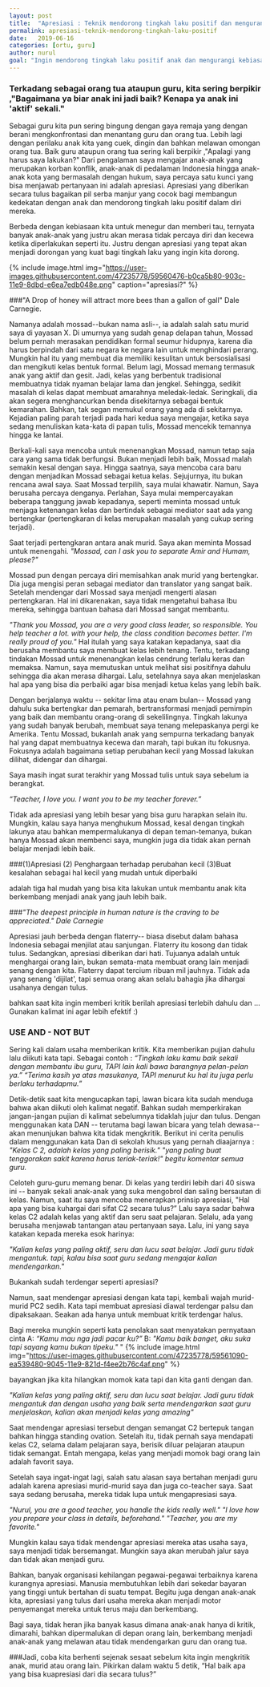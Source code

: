 ```yaml
---
layout: post
title:  "Apresiasi : Teknik mendorong tingkah laku positif dan mengurangi kebiasaan negatif"
permalink: apresiasi-teknik-mendorong-tingkah-laku-positif
date:   2019-06-16
categories: [ortu, guru]
author: nurul
goal: "Ingin mendorong tingkah laku positif anak dan mengurangi kebiasaan negatifnya? Baca tulisan ini lebih lanjut."
---
```



### Terkadang sebagai orang tua ataupun guru, kita sering berpikir ,"Bagaimana ya biar anak ini jadi baik?  Kenapa ya anak ini 'aktif' sekali." 

Sebagai guru kita pun sering bingung dengan gaya remaja yang dengan berani mengkonfrontasi dan menantang guru dan orang tua. Lebih lagi dengan perilaku anak kita yang cuek, dingin dan bahkan melawan omongan orang tua. Baik guru ataupun orang tua sering kali berpikir ,"Apalagi yang harus saya lakukan?" Dari pengalaman saya mengajar anak-anak yang merupakan korban konflik, anak-anak di pedalaman Indonesia hingga anak-anak kota yang bermasalah dengan hukum, saya percaya satu kunci yang bisa menjawab pertanyaan ini adalah apresiasi. Apresiasi yang diberikan secara tulus bagaikan pil serba manjur yang cocok bagi membangun kedekatan dengan anak dan mendorong tingkah laku positif dalam diri mereka. 

Berbeda dengan kebiasaan kita untuk menegur dan memberi tau, ternyata banyak anak-anak yang justru akan merasa tidak percaya diri dan kecewa ketika diperlakukan seperti itu. Justru dengan apresiasi yang tepat akan menjadi dorongan yang kuat bagi tingkah laku yang ingin kita dorong.  

{% include image.html
    img="https://user-images.githubusercontent.com/47235778/59560476-b0ca5b80-903c-11e9-8dbd-e6ea7edb048e.png"
    caption="apresiasi?"
 %}

###"A Drop of honey will attract more bees than a gallon of gall" Dale Carnegie. 

Namanya adalah mossad--bukan nama asli--, ia adalah salah satu murid saya di yayasan X. Di umurnya yang sudah genap delapan tahun, Mossad belum pernah merasakan pendidikan formal seumur hidupnya, karena dia harus berpindah dari satu negara ke negara lain untuk menghindari perang. Mungkin hal itu yang membuat dia memiliki kesulitan untuk bersosialisasi dan mengikuti kelas bentuk formal. Belum lagi, Mossad memang termasuk anak yang aktif dan gesit. Jadi, kelas yang berbentuk tradisional membuatnya tidak nyaman belajar lama dan jengkel. Sehingga, sedikit masalah di kelas dapat membuat amarahnya meledak-ledak. Seringkali,  dia akan segera menghancurkan benda disekitarnya sebagai bentuk kemarahan. Bahkan, tak segan memukul orang yang ada di sekitarnya. Kejadian paling parah terjadi pada hari kedua saya mengajar, ketika saya sedang menuliskan kata-kata di papan tulis, Mossad mencekik temannya hingga ke lantai. 

Berkali-kali saya mencoba untuk menenangkan Mossad, namun tetap saja cara yang sama tidak berfungsi. Bukan menjadi lebih baik, Mossad malah semakin kesal dengan saya. Hingga saatnya, saya mencoba cara baru dengan menjadikan Mossad sebagai ketua kelas. Sejujurnya, itu bukan rencana awal saya. Saat Mossad terpilih, saya mulai khawatir. Namun, Saya berusaha percaya denganya. Perlahan, Saya mulai mempercayakan beberapa tanggung jawab kepadanya, seperti meminta mossad untuk menjaga ketenangan kelas dan bertindak sebagai mediator saat ada yang bertengkar (pertengkaran di kelas merupakan masalah yang cukup sering terjadi).

Saat terjadi pertengkaran antara anak murid. Saya akan meminta Mossad untuk menengahi. 
_"Mossad, can I ask you to separate Amir and Humam, please?"_ 

Mossad pun dengan percaya diri memisahkan anak murid yang bertengkar. Dia juga mengisi peran sebagai mediator dan translator yang sangat baik. Setelah mendengar dari Mossad saya menjadi mengerti alasan pertengkaran. Hal ini dikarenakan, saya tidak mengetahui bahasa Ibu mereka, sehingga bantuan bahasa dari Mossad sangat membantu.

_"Thank you Mossad, you are a very good class leader, so responsible. You help teacher a lot. with your help, the class condition becomes better. I'm really proud of you."_ Hal itulah yang saya katakan kepadanya, saat dia berusaha membantu saya membuat kelas lebih tenang. Tentu, terkadang tindakan Mossad untuk menenangkan kelas cendrung terlalu keras dan memaksa. Namun, saya memutuskan untuk melihat sisi positifnya dahulu sehingga dia akan merasa dihargai. Lalu, setelahnya saya akan menjelaskan hal apa yang bisa dia perbaiki agar bisa menjadi ketua kelas yang lebih baik.  

Dengan berjalanya waktu -- sekitar lima atau enam bulan-- Mossad yang dahulu suka bertengkar dan pemarah, bertransformasi menjadi pemimpin yang baik dan membantu orang-orang di sekelilingnya. Tingkah lakunya yang sudah banyak berubah, membuat saya tenang melepaskanya pergi ke Amerika. Tentu Mossad, bukanlah anak yang sempurna terkadang banyak hal yang dapat membuatnya kecewa dan marah, tapi bukan itu fokusnya. Fokusnya adalah bagaimana setiap perubahan kecil yang Mossad lakukan dilihat, didengar dan dihargai. 

Saya masih ingat surat terakhir yang Mossad tulis untuk saya sebelum ia berangkat. 

_“Teacher, I love you. I want you to be my teacher forever.”_

Tidak ada apresiasi yang lebih besar yang bisa guru harapkan selain itu. Mungkin, kalau saya hanya menghukum Mossad, kesal dengan tingkah lakunya atau bahkan mempermalukanya di depan teman-temanya, bukan hanya Mossad akan membenci saya, mungkin juga dia tidak akan pernah belajar menjadi lebih baik. 

###(1)Apresiasi   (2) Penghargaan terhadap perubahan kecil    (3)Buat kesalahan sebagai hal kecil yang mudah untuk diperbaiki

adalah tiga hal mudah yang bisa kita lakukan untuk membantu anak kita berkembang menjadi anak yang jauh lebih baik.

###_"The deepest principle in human nature is the craving to be appreciated." Dale Carnegie_

Apresiasi jauh berbeda dengan flaterry-- biasa disebut dalam bahasa Indonesia sebagai menjilat atau sanjungan. Flaterry itu kosong dan tidak tulus. Sedangkan, apresiasi diberikan dari hati. Tujuanya adalah untuk  menghargai orang lain, bukan semata-mata membuat orang lain menjadi senang dengan kita. Flaterry dapat tercium ribuan mil jauhnya. Tidak ada yang senang 'dijilat', tapi semua orang akan selalu bahagia jika dihargai usahanya dengan tulus.

bahkan saat kita ingin memberi kritik berilah apresiasi terlebih dahulu dan ...
Gunakan kalimat ini agar lebih efektif :)

### USE AND - NOT BUT
Sering kali dalam usaha memberikan kritik. Kita memberikan pujian dahulu lalu diikuti kata tapi. Sebagai contoh :
_“Tingkah laku kamu baik sekali dengan membantu ibu guru, TAPI lain kali bawa barangnya pelan-pelan ya.” 
“Terima kasih ya atas masukanya, TAPI menurut ku hal itu juga perlu berlaku terhadapmu.”_

Detik-detik saat kita mengucapkan tapi, lawan bicara kita sudah menduga bahwa akan diikuti oleh kalimat negatif. Bahkan sudah memperkirakan jangan-jangan pujian di kalimat sebelumnya tidaklah jujur dan tulus. Dengan menggunakan kata DAN -- terutama bagi lawan bicara yang telah dewasa-- akan menunjukan bahwa kita tidak mengkritik. Berikut ini cerita penulis dalam menggunakan kata Dan di sekolah khusus yang pernah diaajarnya : 
_"Kelas C 2, adalah kelas yang paling berisik."
"yang paling buat tenggorakan sakit karena harus teriak-teriak!" begitu komentar semua guru._

Celoteh guru-guru memang benar. Di kelas yang terdiri lebih dari 40 siswa ini -- banyak sekali anak-anak yang suka mengobrol dan saling bersautan di kelas. Namun, saat itu saya mencoba menerapkan prinsip apresiasi, "Hal apa yang bisa kuhargai dari sifat C2 secara tulus?” Lalu saya sadar bahwa kelas C2 adalah kelas yang aktif dan seru saat pelajaran. Selalu, ada yang berusaha menjawab tantangan atau pertanyaan saya. Lalu, ini yang saya katakan kepada mereka esok harinya:

_"Kalian kelas yang paling aktif, seru dan lucu saat belajar. Jadi guru tidak mengantuk. tapi, kalau bisa saat guru sedang mengajar kalian mendengarkan."_

Bukankah sudah terdengar seperti apresiasi?

Namun, saat mendengar apresiasi dengan kata tapi, kembali wajah murid-murid PC2 sedih. Kata tapi membuat apresiasi diawal terdengar palsu dan dipaksakaan. Seakan ada hanya untuk membuat kritik terdengar halus.

Bagi mereka mungkin seperti kata penolakan saat menyatakan pernyataan cinta
A: _“Kamu mau nga jadi pacar ku?”_
B: _"Kamu baik banget, aku suka tapi sayang kamu bukan tipeku."_
"
{% include image.html
img="https://user-images.githubusercontent.com/47235778/59561090-ea539480-9045-11e9-821d-f4ee2b76c4af.png"
%}

bayangkan jika kita hilangkan momok kata tapi dan kita ganti dengan dan.

_"Kalian kelas yang paling aktif, seru dan lucu saat belajar. Jadi guru tidak mengantuk dan dengan usaha yang baik serta mendengarkan saat guru menjelaskan, kalian akan menjadi kelas yang amazing"_

Saat mendengar apresiasi tersebut dengan semangat C2 bertepuk tangan bahkan hingga standing ovation. Setelah itu, tidak pernah saya mendapati kelas C2, selama dalam pelajaran saya, berisik diluar pelajaran ataupun tidak semangat. Entah mengapa, kelas yang menjadi momok bagi orang lain adalah favorit saya.

Setelah saya ingat-ingat lagi, salah satu alasan saya bertahan menjadi guru adalah karena apresiasi murid-murid saya dan juga co-teacher saya. Saat saya sedang berusaha, mereka tidak lupa untuk mengapresiasi saya.

_"Nurul, you are a good teacher, you handle the kids really well."
"I love how you prepare your class in details, beforehand."
"Teacher, you are my favorite."_

Mungkin kalau saya tidak mendengar apresiasi mereka atas usaha saya, saya menjadi tidak bersemangat. Mungkin saya akan merubah jalur saya dan tidak akan menjadi guru. 

Bahkan, banyak organisasi kehilangan pegawai-pegawai terbaiknya karena kurangnya apresiasi. Manusia membutuhkan lebih dari sekedar bayaran yang tinggi untuk bertahan di suatu tempat. Begitu juga dengan anak-anak kita, apresiasi yang tulus dari usaha mereka akan menjadi motor penyemangat mereka untuk terus maju dan berkembang. 

Bagi saya, tidak heran jika banyak kasus dimana anak-anak hanya di kritik, dimarahi, bahkan dipermalukan di depan orang lain, berkembang menjadi anak-anak yang melawan atau tidak mendengarkan guru dan orang tua.

###Jadi, coba kita berhenti sejenak sesaat sebelum kita ingin mengkritik anak, murid atau orang lain. Pikirkan dalam waktu 5 detik, “Hal baik apa yang bisa kuapresiasi dari dia secara tulus?”



